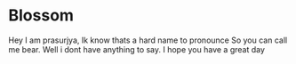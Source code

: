 # Blossom
Hey I am prasurjya, Ik know thats a hard name to pronounce So you can call me bear. Well i dont have anything to say. I hope you have a great day 
